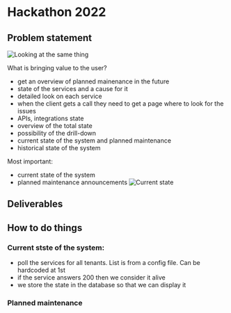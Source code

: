 # Hackathon 2022

## Problem statement

![Looking at the same thing](https://www.sloww.co/wp-content/uploads/2020/08/The-Blind-Men-and-the-Elephant.png)

What is bringing value to the user?
- get an overview of planned mainenance in the future
- state of the services and a cause for it
- detailed look on each service
- when the client gets a call they need to get a page where to look for the issues
- APIs, integrations state
- overview of the total state
- possibility of the drill-down
- current state of the system and planned maintenance
- historical state of the system

Most important:
- current state of the system
- planned maintenance announcements
![Current state](https://wac-cdn.atlassian.com/dam/jcr:fb5dbd0c-a8a8-4f70-b68b-87504511ca6c/dropbox-nodropshadow.png?cdnVersion=245)

## Deliverables

## How to do things

### Current stste of the system: 
-  poll the services for all tenants. List is from a config file. Can be hardcoded at 1st
-  if the service answers 200 then we consider it alive
-  we store the state in the database so that we can display it

### Planned maintenance

